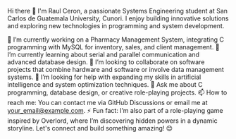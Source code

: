 Hi there 👋
I'm Raul Ceron, a passionate Systems Engineering student at San Carlos de Guatemala University, Cunori. I enjoy building innovative solutions and exploring new technologies in programming and system development.

🔭 I’m currently working on a Pharmacy Management System, integrating C programming with MySQL for inventory, sales, and client management.
🌱 I’m currently learning about serial and parallel communication and advanced database design.
👯 I’m looking to collaborate on software projects that combine hardware and software or involve data management systems.
🤔 I’m looking for help with expanding my skills in artificial intelligence and system optimization techniques.
💬 Ask me about C programming, database design, or creative role-playing projects.
📫 How to reach me: You can contact me via GitHub Discussions or email me at your_email@example.com.
⚡ Fun fact: I’m also part of a role-playing game inspired by Overlord, where I’m discovering hidden powers in a dynamic storyline.
Let's connect and build something amazing! 😊
